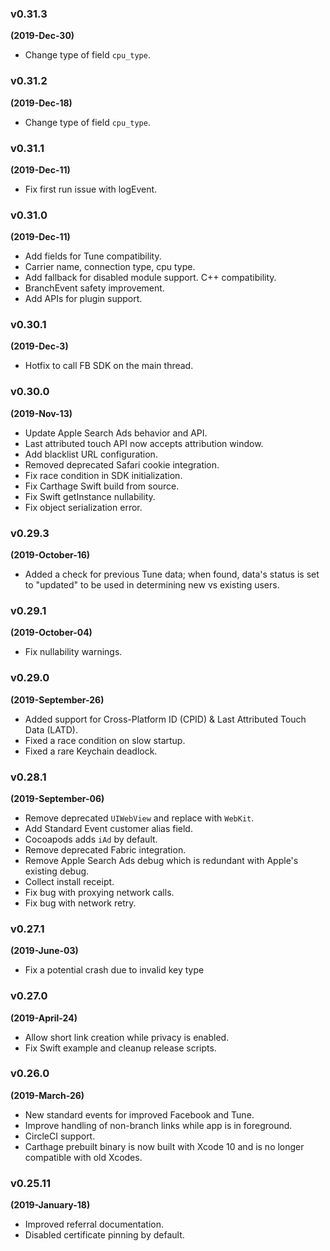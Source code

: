 ### v0.31.3

**(2019-Dec-30)**

- Change type of field `cpu_type`.

### v0.31.2

**(2019-Dec-18)**

- Change type of field `cpu_type`.

### v0.31.1

**(2019-Dec-11)**

- Fix first run issue with logEvent.

### v0.31.0

**(2019-Dec-11)**

- Add fields for Tune compatibility.  
- Carrier name, connection type, cpu type.
- Add fallback for disabled module support. C++ compatibility.
- BranchEvent safety improvement.
- Add APIs for plugin support.

### v0.30.1

**(2019-Dec-3)**

- Hotfix to call FB SDK on the main thread.

### v0.30.0

**(2019-Nov-13)**

- Update Apple Search Ads behavior and API.
- Last attributed touch API now accepts attribution window.
- Add blacklist URL configuration.
- Removed deprecated Safari cookie integration.
- Fix race condition in SDK initialization.
- Fix Carthage Swift build from source.
- Fix Swift getInstance nullability.
- Fix object serialization error.

### v0.29.3

**(2019-October-16)**

- Added a check for previous Tune data; when found, data's status is set to "updated" to be used in determining new vs existing users.

### v0.29.1

**(2019-October-04)**

- Fix nullability warnings.

### v0.29.0

**(2019-September-26)**

- Added support for Cross-Platform ID (CPID) & Last Attributed Touch Data (LATD).
- Fixed a race condition on slow startup.
- Fixed a rare Keychain deadlock.

### v0.28.1

**(2019-September-06)**

- Remove deprecated `UIWebView` and replace with `WebKit`.
- Add Standard Event customer alias field.
- Cocoapods adds `iAd` by default.
- Remove deprecated Fabric integration.
- Remove Apple Search Ads debug which is redundant with Apple's existing debug.
- Collect install receipt.
- Fix bug with proxying network calls.
- Fix bug with network retry.

### v0.27.1

**(2019-June-03)**

- Fix a potential crash due to invalid key type

### v0.27.0

**(2019-April-24)**

- Allow short link creation while privacy is enabled.
- Fix Swift example and cleanup release scripts.

### v0.26.0

**(2019-March-26)**

- New standard events for improved Facebook and Tune.
- Improve handling of non-branch links while app is in foreground.
- CircleCI support.
- Carthage prebuilt binary is now built with Xcode 10 and is no longer compatible with old Xcodes.

### v0.25.11

**(2019-January-18)**

- Improved referral documentation.
- Disabled certificate pinning by default.
